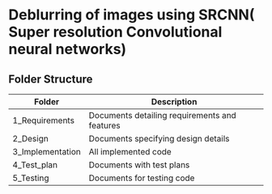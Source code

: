 # Deblurring of images using SRCNN( Super resolution Convolutional neural networks)


## Folder Structure

| Folder           | Description                                   |
|------------------|-----------------------------------------------|
| 1_Requirements   | Documents detailing requirements and features |
| 2_Design         | Documents specifying design details           |
| 3_Implementation | All implemented code                          |
| 4_Test_plan      | Documents with test plans                     |
| 5_Testing        | Documents for testing code                    |

